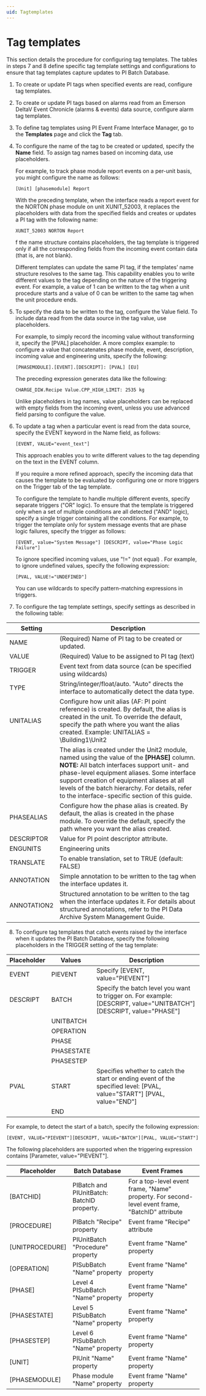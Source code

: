 ```yaml
---
uid: Tagtemplates
---
```


# Tag templates

This section details the procedure for configuring tag templates. The tables in steps 7 and 8 define specific tag template settings and configurations to ensure that tag templates capture updates to PI Batch Database.

1. 	To create or update PI tags when specified events are read, configure tag templates.
2. 	To create or update PI tags based on alarms read from an Emerson DeltaV Event Chronicle (alarms & events) data source, configure alarm tag templates.
3. 	To define tag templates using PI Event Frame Interface Manager, go to the **Templates** page and click the **Tag** tab.
4. 	To configure the name of the tag to be created or updated, specify the **Name** field. To assign tag names based on incoming data, use placeholders.

    For example, to track phase module report events on a per-unit basis, you might configure the name as follows:

    ```
    [Unit] [phasemodule] Report
    ```
    With the preceding template, when the interface reads a report event for the NORTON phase module on unit XUNIT_52003, it replaces the placeholders with data from the specified fields and creates or updates a PI tag with the following name:

    ```
    XUNIT_52003 NORTON Report
    ```

    f the name structure contains placeholders, the tag template is triggered only if all the corresponding fields from the incoming event contain data (that is, are not blank).

    Different templates can update the same PI tag, if the templates’ name structure resolves to the same tag. This capability enables you to write different values to the tag depending on the nature of the triggering event. For example, a value of 1 can be written to the tag when a unit procedure starts and a value of 0 can be written to the same tag when the unit procedure ends.
5. 	To specify the data to be written to the tag, configure the Value field. To include data read from the data source in the tag value, use placeholders.

    For example, to simply record the incoming value without transforming it, specify the [PVAL] placeholder. A more complex example: to configure a value that concatenates phase module, event, description, incoming value and engineering units, specify the following:

    ```
    [PHASEMODULE].[EVENT].[DESCRIPT]: [PVAL] [EU]
    ```

    The preceding expression generates data like the following:

    ```
    CHARGE_DIW.Recipe Value.CPP_HIGH_LIMIT: 2535 kg
    ```

    Unlike placeholders in tag names, value placeholders can be replaced with empty fields from the incoming event, unless you use advanced field parsing to configure the value.
    
6. 	To update a tag when a particular event is read from the data source, specify the EVENT keyword in the Name field, as follows:

    ```
    [EVENT, VALUE="event_text"]
    ```

    This approach enables you to write different values to the tag depending on the text in the EVENT column.

    If you require a more refined approach, specify the incoming data that causes the template to be evaluated by configuring one or more triggers on the Trigger tab of the tag template.

    To configure the template to handle multiple different events, specify separate triggers ("OR" logic). To ensure that the template is triggered only when a set of multiple conditions are all detected ("AND" logic), specify a single trigger containing all the conditions. For example, to trigger the template only for system message events that are phase logic failures, specify the trigger as follows:

    ```
    [EVENT, value="System Message"] [DESCRIPT, value="Phase Logic Failure"]
    ```

    To ignore specified incoming values, use "!=" (not equal) . For example, to ignore undefined values, specify the following expression:

    ```
    [PVAL, VALUE!="UNDEFINED"]
    ```

    You can use wildcards to specify pattern-matching expressions in triggers.

7. 	To configure the tag template settings, specify settings as described in the following table:

| Setting | Description |
| ------- | ----------- |
| NAME | (Required) Name of PI tag to be created or updated. |
| VALUE | (Required) Value to be assigned to PI tag (text) |
| TRIGGER | Event text from data source (can be specified using wildcards) |
| TYPE| String/integer/float/auto. "Auto" directs the interface to automatically detect the data type. |
| UNITALIAS | Configure how unit alias (AF: PI point reference) is created. By default, the alias is created in the unit. To override the default, specify the path where you want the alias created. Example: UNITALIAS = \Building1\Unit2|[PHASE] | 
|  | The alias is created under the Unit2 module, named using the value of the **[PHASE]** column. **NOTE:** All batch interfaces support unit- and phase-level equipment aliases. Some interface support creation of equipment aliases at all levels of the batch hierarchy. For details, refer to the interface-specific section of this guide. |
| PHASEALIAS | Configure how the phase alias is created. By default, the alias is created in the phase module. To override the default, specify the path where you want the alias created. |
| DESCRIPTOR | Value for PI point descriptor attribute. |
| ENGUNITS | Engineering units |
| TRANSLATE | To enable translation, set to TRUE (default: FALSE) |
| ANNOTATION | Simple annotation to be written to the tag when the interface updates it. |
| ANNOTATION2 | Structured annotation to be written to the tag when the interface updates it. For details about structured annotations, refer to the PI Data Archive System Management Guide. |

8. 	To configure tag templates that catch events raised by the interface when it updates the PI Batch Database, specify the following placeholders in the TRIGGER setting of the tag template:

| Placeholder | Values | Description |
| ----------- | ------ | ----------- |
| EVENT | PIEVENT | Specify [EVENT, value="PIEVENT"] |
| DESCRIPT | BATCH | Specify the batch level you want to trigger on. For example: [DESCRIPT, value="UNITBATCH"] [DESCRIPT, value="PHASE"] |
|  | UNITBATCH |   |
|  | OPERATION |   |
|  | PHASE     |   |
|  | PHASESTATE |   |
|  | PHASESTEP  |   |
| PVAL  | START |  Specifies whether to catch the start or ending event of the specified level: [PVAL, value="START"] [PVAL, value="END"] |
|       | END  |

For example, to detect the start of a batch, specify the following expression:
```
[EVENT, VALUE="PIEVENT"][DESCRIPT, VALUE="BATCH"][PVAL, VALUE="START"]
```
The following placeholders are supported when the triggering expression contains [Parameter, value="PIEVENT"].

| Placeholder | Batch Database | Event Frames |
| ----------- | -------------- | ------------ |
| [BATCHID] | PIBatch and PIUnitBatch: BatchID property. | For a top-level event frame, "Name" property. For second-level event frame, "BatchID" attribute |
| [PROCEDURE] | PIBatch "Recipe" property | Event frame "Recipe" attribute |
| [UNITPROCEDURE] | PIUnitBatch "Procedure" property | Event frame "Name" property |
| [OPERATION] | PISubBatch "Name" property | Event frame "Name" property |
| [PHASE] | Level 4 PISubBatch "Name" property | Event frame "Name" property |
| [PHASESTATE] | Level 5 PISubBatch "Name" property | Event frame "Name" property |
| [PHASESTEP] | Level 6 PISubBatch "Name" property | Event frame "Name" property |
| [UNIT] | PIUnit "Name" property | Event frame "Name" property |
| [PHASEMODULE] | Phase module "Name" property | Event frame "Name" property |